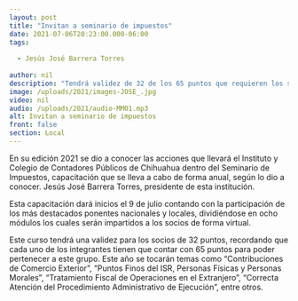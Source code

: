 ```yaml
---
layout: post
title: "Invitan a seminario de impuestos"
date: 2021-07-06T20:23:00.000-06:00
tags:
  
  - Jesús José Barrera Torres
  
author: nil
description: "Tendrá validez de 32 de los 65 puntos que requieren los socios de forma anual."
image: /uploads/2021/images-JOSE_.jpg
video: nil
audio: /uploads/2021/audio-MM01.mp3
alt: Invitan a seminario de impuestos
front: false
section: Local
---
```


En su edición 2021 se dio a conocer las acciones que llevará el Instituto y Colegio de Contadores Públicos de Chihuahua dentro del Seminario de Impuestos, capacitación que se lleva a cabo de forma anual, según lo dio a conocer. Jesús José Barrera Torres, presidente de esta institución.

Esta capacitación dará inicios el 9 de julio contando con la participación de los más destacados ponentes nacionales y locales, dividiéndose en ocho módulos los cuales serán impartidos a los socios de forma virtual.

Este curso tendrá una validez para los socios de 32 puntos, recordando que cada uno de los integrantes tienen que contar con 65 puntos para poder pertenecer a este grupo. Este año se tocarán temas como “Contribuciones de Comercio Exterior”, “Puntos Finos del ISR, Personas Físicas y Personas Morales”, “Tratamiento Fiscal de Operaciones en el Extranjero”, “Correcta Atención del Procedimiento Administrativo de Ejecución”, entre otros.
